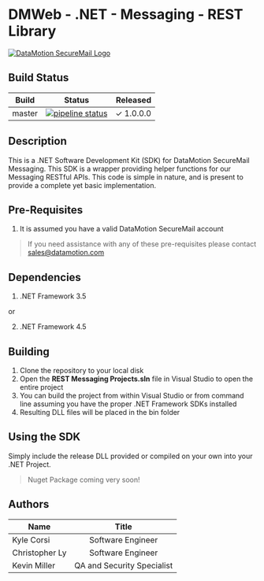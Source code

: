 # DMWeb - .NET - Messaging - REST Library

[![DataMotion SecureMail Logo](https://www.datamotion.com/wp-content/uploads/2017/07/dm-logo.png)](https://www.datamotion.com)

## Build Status

| Build   | Status  | Released  |
| ------------- |:-------------:| -----:|
| master      | [![pipeline status](https://gitlab.com/DataMotion/DMWeb/SecureMail/CSharp/Messaging/Rest/Library/badges/master/pipeline.svg)](https://gitlab.com/DataMotion/DMWeb/SecureMail/CSharp/Messaging/Rest/Library/commits/master) | ✓ 1.0.0.0 |

## Description

This is a .NET Software Development Kit (SDK) for DataMotion SecureMail Messaging. This SDK is a wrapper providing helper functions for our Messaging RESTful APIs. This code is simple in nature, and is present to provide a complete yet basic implementation.

## Pre-Requisites

1. It is assumed you have a valid DataMotion SecureMail account

>If you need assistance with any of these pre-requisites please contact sales@datamotion.com

## Dependencies

1. .NET Framework 3.5

or

2. .NET Framework 4.5

## Building

1. Clone the repository to your local disk
2. Open the **REST Messaging Projects.sln** file in Visual Studio to open the entire project
3. You can build the project from within Visual Studio or from command line assuming you have the proper .NET Framework SDKs installed
4. Resulting DLL files will be placed in the bin folder

## Using the SDK

Simply include the release DLL provided or compiled on your own into your .NET Project. 

>Nuget Package coming very soon!

## Authors

| Name   | Title  |
| ------------- |:-------------:|
| Kyle Corsi      | Software Engineer |
| Christopher Ly | Software Engineer |
| Kevin Miller | QA and Security Specialist |